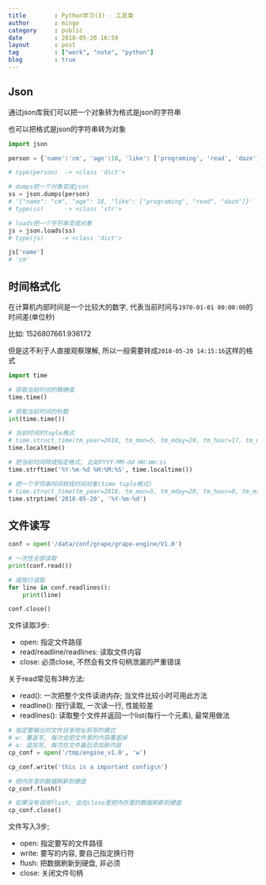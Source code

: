 ```yaml
---
title        : Python学习(3) - 工具类
author       : mingo
category     : public
date         : 2018-05-20 16:59
layout       : post
tag          : ["work", "note", "python"]
blog         : true
---
```


## Json

通过json库我们可以把一个对象转为格式是json的字符串

也可以把格式是json的字符串转为对象

```python
import json

person = {'name':'cm', 'age':18, 'like': ['programing', 'read', 'daze']}

# type(person)  -> <class 'dict'>

# dumps把一个对象变成json 
ss = json.dumps(person)
# '{"name": "cm", "age": 18, "like": ["programing", "read", "daze"]}'
# type(ss)      -> <class 'str'>

# loads把一个字符串变成对象
js = json.loads(ss)
# type(js)     -> <class 'dict'>

js['name']
# 'cm'
```

## 时间格式化

在计算机内部时间是一个比较大的数字, 代表当前时间与`1970-01-01 00:00:00`的时间差(单位秒)

比如: 1526807661.936172

但是这不利于人直接观察理解, 所以一般需要转成`2018-05-20 14:15:16`这样的格式 

```python
import time

# 获取当前时间的精确值
time.time()

# 获取当前时间的秒数
int(time.time())

# 当前时间的tuple格式
# time.struct_time(tm_year=2018, tm_mon=5, tm_mday=20, tm_hour=17, tm_min=22, tm_sec=11, tm_wday=6, tm_yday=140, tm_isdst=0)
time.localtime()

# 把当前时间转成指定格式, 比如YYYY-MM-dd HH:mm:ss
time.strftime('%Y-%m-%d %H:%M:%S', time.localtime())

# 把一个字符串时间转成时间对象(time tuple格式)
# time.struct_time(tm_year=2018, tm_mon=5, tm_mday=20, tm_hour=0, tm_min=0, tm_sec=0, tm_wday=6, tm_yday=140, tm_isdst=-1)
time.strptime('2018-05-20', '%Y-%m-%d')
```

## 文件读写


```python
conf = open('/data/conf/grape/grape-engine/V1.0')

# 一次性全部读取
print(conf.read())

# 或按行读取
for line in conf.readlines():
    print(line)

conf.close()
```

文件读取3步:

- open: 指定文件路径
- read/readline/readlines: 读取文件内容
- close: 必须close, 不然会有文件句柄泄漏的严重错误

关于read常见有3种方法:

- read(): 一次把整个文件读进内存; 当文件比较小时可用此方法
- readline(): 按行读取, 一次读一行, 性能较差
- readlines(): 读取整个文件并返回一个list(每行一个元素), 最常用做法


```python
# 指定要输出的文件目录地址和写的模式
# w: 覆盖写, 每次会把文件里的内容覆盖掉
# a: 追加写, 每次在文件最后添加新内容
cp_conf = open('/tmp/engine_v1.0', 'w')

cp_conf.write('this is a important config\n')

# 把内存里的数据刷新到硬盘
cp_conf.flush()

# 如果没有调用flush, 会在close里把内存里的数据刷新到硬盘
cp_conf.close()
```

文件写入3步;

- open: 指定要写的文件路径
- write: 要写的内容, 要自己指定换行符
- flush: 把数据刷新到硬盘, 非必须
- close: 关闭文件句柄

